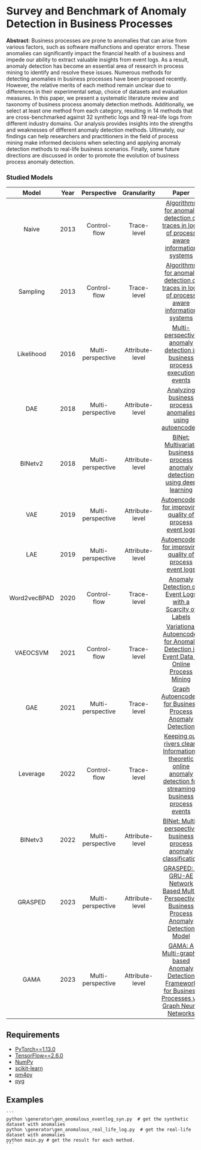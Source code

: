 # Survey and Benchmark of Anomaly Detection in Business Processes

**Abstract**: Business processes are prone to anomalies that can arise from various factors, such as software malfunctions and operator errors. These anomalies can significantly impact the financial health of a business and impede our ability to extract valuable insights from event logs. As a result, anomaly detection has become an essential area of research in process mining to identify and resolve these issues.
Numerous methods for detecting anomalies in business processes have been proposed recently. However, the relative merits of each method remain unclear due to differences in their experimental setup, choice of datasets and evaluation measures. In this paper, we present a systematic literature review and taxonomy of business process anomaly detection methods. Additionally,  we select at least one method from each category, resulting in 14 methods that are cross-benchmarked against 32 synthetic logs and 19 real-life logs from different industry domains.
Our analysis provides insights into the strengths and weaknesses of different anomaly detection methods. Ultimately, our findings can help researchers and practitioners in the field of process mining make informed decisions when selecting and applying anomaly detection methods to real-life business scenarios.
Finally, some future directions are discussed in order to promote the evolution of business process anomaly detection.

### Studied Models
|    Model     | Year  |     Perspective     |   Granularity    |                                                                                                                                             Paper                                                                                                                                              |
|:------------:|:-----:|:-------------------:|:----------------:|:----------------------------------------------------------------------------------------------------------------------------------------------------------------------------------------------------------------------------------------------------------------------------------------------:|
|    Naive     | 2013  |    Control-flow     |   Trace-level    |            [Algorithms for anomaly detection of traces in logs of process aware information systems](https://www.sciencedirect.com/science/article/abs/pii/S0306437912000567)             |
|   Sampling   | 2013  |    Control-flow     |   Trace-level    |            [Algorithms for anomaly detection of traces in logs of process aware information systems](https://www.sciencedirect.com/science/article/abs/pii/S0306437912000567)             |
|  Likelihood  | 2016  |  Multi-perspective  | Attribute-level  |                                                                           [Multi-perspective anomaly detection in business process execution events](https://link.springer.com/chapter/10.1007/978-3-319-48472-3_5)                                                                            |
|     DAE      | 2018  |  Multi-perspective  | Attribute-level  |                                                                                            [Analyzing business process anomalies using autoencoders](https://link.springer.com/article/10.1007/s10994-018-5702-8)                                                                                             |
|   BINetv2    | 2018  |  Multi-perspective  | Attribute-level  |                                                                                   [BINet: Multivariate business process anomaly detection using deep learning](https://link.springer.com/chapter/10.1007/978-3-319-98648-7_16)                                                                                   |
|     VAE      | 2019  |  Multi-perspective  | Attribute-level  |                                                                                            [Autoencoders for improving quality of process event logs](https://www.sciencedirect.com/science/article/abs/pii/S0957417419302829)                                                                                            |
|     LAE      | 2019  |  Multi-perspective  | Attribute-level  |                                                                                            [Autoencoders for improving quality of process event logs](https://www.sciencedirect.com/science/article/abs/pii/S0957417419302829)                                                                                            |
| Word2vecBPAD | 2020  |    Control-flow     |   Trace-level    |                                                                                           [Anomaly Detection on Event Logs with a Scarcity of Labels](https://ieeexplore.ieee.org/document/9230308)                                                                                            |
|   VAEOCSVM   | 2021  |    Control-flow     |   Trace-level    |                                                                              [Variational Autoencoder for Anomaly Detection in Event Data in Online Process Mining](https://arxiv.org/abs/2208.03326)                                                                              |
|     GAE      | 2021  |  Multi-perspective  |   Trace-level    |                                                                                           [Graph Autoencoders for Business Process Anomaly Detection](https://link.springer.com/chapter/10.1007/978-3-030-85469-0_26)                                                                                            |
|   Leverage   | 2022  |    Control-flow     |   Trace-level    | [Keeping our rivers clean: Information-theoretic online anomaly detection for streaming business process events](https://www.sciencedirect.com/science/article/abs/pii/S0306437921001125) |
|   BINetv3    | 2022  |  Multi-perspective  | Attribute-level  |                                                                                        [BINet: Multi-perspective business process anomaly classification](https://www.sciencedirect.com/science/article/abs/pii/S0306437919305101)                                                                                        |
|   GRASPED    | 2023  |  Multi-perspective  | Attribute-level  |                                                                           [GRASPED: A GRU-AE Network Based Multi-Perspective Business Process Anomaly Detection Model](https://ieeexplore.ieee.org/document/10088425)                                                                           |
|     GAMA     | 2023  |  Multi-perspective  | Attribute-level  |                                                                     [GAMA: A Multi-graph-based Anomaly Detection Framework for Business Processes via Graph Neural Networks](https://www.techrxiv.org/articles/preprint/GAMA_A_Multi-graph-based_Anomaly_Detection_Framework_for_Business_Processes_via_Graph_Neural_Networks/23627850)                                                                     |

## Requirements
- [PyTorch==1.13.0](https://pytorch.org)
- [TensorFlow==2.6.0](https://www.tensorflow.org/)
- [NumPy](https://numpy.org)
- [scikit-learn](https://scikit-learn.org)
- [pm4py](https://pm4py.fit.fraunhofer.de/)
- [pyg](https://pytorch-geometric.readthedocs.io/en/latest/index.html)
## Examples 
    ```
    python \generator\gen_anomalous_eventlog_syn.py  # get the synthetic dataset with anomalies
    python \generator\gen_anomalous_real_life_log.py  # get the real-life dataset with anomalies
    python main.py # get the result for each method.
    ```
